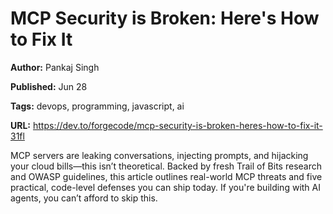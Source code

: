 # MCP Security is Broken: Here's How to Fix It

**Author:** Pankaj Singh

**Published:** Jun 28

**Tags:** devops, programming, javascript, ai

**URL:** https://dev.to/forgecode/mcp-security-is-broken-heres-how-to-fix-it-31fl

MCP servers are leaking conversations, injecting prompts, and hijacking your cloud bills—this isn’t theoretical. Backed by fresh Trail of Bits research and OWASP guidelines, this article outlines real-world MCP threats and five practical, code-level defenses you can ship today. If you're building with AI agents, you can’t afford to skip this.